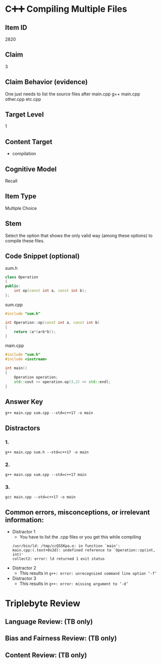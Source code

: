 # C➕➕ Compiling Multiple Files

## Item ID
2820

## Claim
3

## Claim Behavior (evidence)
One just needs to list the source files after main.cpp 
g++ main.cpp other.cpp etc.cpp 

## Target Level
1

## Content Target
- compilation

## Cognitive Model
Recall

## Item Type
Multiple Choice

## Stem
Select the option that shows the only valid way (among these options) to compile these files.

## Code Snippet (optional)
sum.h
```cpp
class Operation
{
public:
    int op(const int a, const int b);
};
```

sum.cpp
```cpp
#include "sum.h"

int Operation::op(const int a, const int b)
{
    return (a*(a+b*b));
}
```

main.cpp
```cpp
#include "sum.h"
#include <iostream>

int main()
{
    Operation operation;
    std::cout << operation.op(3,2) << std::endl;
}
```

## Answer Key
`g++ main.cpp sum.cpp --std=c++17 -o main`

## Distractors
### 1.
`g++ main.cpp sum.h --std=c++17 -o main`

### 2.
`g++ main.cpp sum.cpp --std=c++17 main`

### 3.
`gcc main.cpp --std=c++17 -o main`

## Common errors, misconceptions, or irrelevant information:
- Distractor 1
    - You have to list the .cpp files or you get this while compiling
    ```
    /usr/bin/ld: /tmp/ccQS5Kpa.o: in function `main':
    main.cpp:(.text+0x2d): undefined reference to `Operation::op(int, int)'
    collect2: error: ld returned 1 exit status
    ```
- Distractor 2
    - This results in `g++: error: unrecognized command line option ‘-f’`
- Distractor 3
    - This results in `g++: error: missing argument to ‘-d’`
    
# Triplebyte Review

## Language Review: (TB only)

## Bias and Fairness Review: (TB only)

## Content Review: (TB only)
